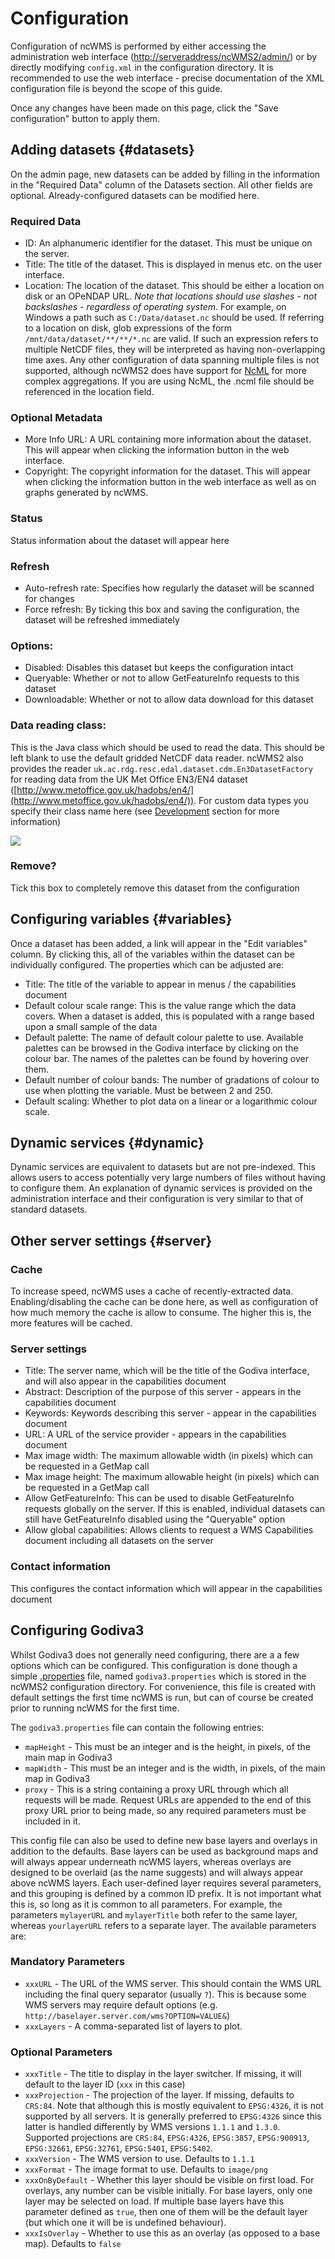 # Configuration

Configuration of ncWMS is performed by either accessing the administration web interface ([http://serveraddress/ncWMS2/admin/](http://localhost:8080/ncWMS2/admin/)) or by directly modifying `config.xml` in the configuration directory. It is recommended to use the web interface - precise documentation of the XML configuration file is beyond the scope of this guide.

Once any changes have been made on this page, click the "Save configuration" button to apply them.

## Adding datasets {#datasets}

On the admin page, new datasets can be added by filling in the information in the "Required Data" column of the Datasets section. All other fields are optional. Already-configured datasets can be modified here.

### Required Data

* ID: An alphanumeric identifier for the dataset. This must be unique on the server.
* Title: The title of the dataset. This is displayed in menus etc. on the user interface.
* Location: The location of the dataset. This should be either a location on disk or an OPeNDAP URL. _Note that locations should use slashes - not backslashes - regardless of operating system_. For example, on Windows a path such as `C:/Data/dataset.nc` should be used. If referring to a location on disk, glob expressions of the form `/mnt/data/dataset/**/**/*.nc` are valid. If such an expression refers to multiple NetCDF files, they will be interpreted as having non-overlapping time axes. Any other configuration of data spanning multiple files is not supported, although ncWMS2 does have support for [NcML](http://www.unidata.ucar.edu/software/thredds/current/netcdf-java/ncml/) for more complex aggregations.  If you are using NcML, the .ncml file should be referenced in the location field.

### Optional Metadata

* More Info URL: A URL containing more information about the dataset. This will appear when clicking the information button in the web interface.
* Copyright: The copyright information for the dataset. This will appear when clicking the information button in the web interface as well as on graphs generated by ncWMS.

### Status

Status information about the dataset will appear here

### Refresh

* Auto-refresh rate: Specifies how regularly the dataset will be scanned for changes
* Force refresh: By ticking this box and saving the configuration, the dataset will be refreshed immediately

### Options:

* Disabled: Disables this dataset but keeps the configuration intact
* Queryable: Whether or not to allow GetFeatureInfo requests to this dataset
* Downloadable: Whether or not to allow data download for this dataset

### Data reading class:

This is the Java class which should be used to read the data. This should be left blank to use the default gridded NetCDF data reader. ncWMS2 also provides the reader `uk.ac.rdg.resc.edal.dataset.cdm.En3DatasetFactory` for reading data from the UK Met Office EN3/EN4 dataset ([http://www.metoffice.gov.uk/hadobs/en4/](http://www.metoffice.gov.uk/hadobs/en4/)). For custom data types you specify their class name here (see [Development](./06-development.md) section for more information)

![](images/godiva-en3.png)

### Remove?

Tick this box to completely remove this dataset from the configuration

## Configuring variables {#variables}

Once a dataset has been added, a link will appear in the "Edit variables" column. By clicking this, all of the variables within the dataset can be individually configured. The properties which can be adjusted are:

* Title: The title of the variable to appear in menus / the capabilities document
* Default colour scale range: This is the value range which the data covers. When a dataset is added, this is populated with a range based upon a small sample of the data
* Default palette: The name of default colour palette to use. Available palettes can be browsed in the Godiva interface by clicking on the colour bar. The names of the palettes can be found by hovering over them.
* Default number of colour bands: The number of gradations of colour to use when plotting the variable. Must be between 2 and 250.
* Default scaling: Whether to plot data on a linear or a logarithmic colour scale.

## Dynamic services {#dynamic}

Dynamic services are equivalent to datasets but are not pre-indexed. This allows users to access potentially very large numbers of files without having to configure them. An explanation of dynamic services is provided on the administration interface and their configuration is very similar to that of standard datasets.

## Other server settings {#server}

### Cache

To increase speed, ncWMS uses a cache of recently-extracted data. Enabling/disabling the cache can be done here, as well as configuration of how much memory the cache is allow to consume. The higher this is, the more features will be cached.

### Server settings

* Title: The server name, which will be the title of the Godiva interface, and will also appear in the capabilities document
* Abstract: Description of the purpose of this server - appears in the capabilities document
* Keywords: Keywords describing this server - appear in the capabilities document
* URL: A URL of the service provider - appears in the capabilities document
* Max image width: The maximum allowable width (in pixels) which can be requested in a GetMap call
* Max image height: The maximum allowable height (in pixels) which can be requested in a GetMap call
* Allow GetFeatureInfo: This can be used to disable GetFeatureInfo requests globally on the server. If this is enabled, individual datasets can still have GetFeatureInfo disabled using the "Queryable" option
* Allow global capabilities: Allows clients to request a WMS Capabilities document including all datasets on the server

### Contact information

This configures the contact information which will appear in the capabilities document

## Configuring Godiva3

Whilst Godiva3 does not generally need configuring, there are a a few options which can be configured.  This configuration is done though a simple [.properties](https://en.wikipedia.org/wiki/.properties) file, named `godiva3.properties` which is stored in the ncWMS2 configuration directory.  For convenience, this file is created with default settings the first time ncWMS is run, but can of course be created prior to running ncWMS for the first time.

The `godiva3.properties` file can contain the following entries:

* `mapHeight` - This must be an integer and is the height, in pixels, of the main map in Godiva3
* `mapWidth` - This must be an integer and is the width, in pixels, of the main map in Godiva3
* `proxy` - This is a string containing a proxy URL through which all requests will be made.  Request URLs are appended to the end of this proxy URL prior to being made, so any required parameters must be included in it. 

This config file can also be used to define new base layers and overlays in addition to the defaults.  Base layers can be used as background maps and will always appear underneath ncWMS layers, whereas overlays are designed to be overlaid (as the name suggests) and will always appear above ncWMS layers.  Each user-defined layer requires several parameters, and this grouping is defined by a common ID prefix.  It is not important what this is, so long as it is common to all parameters.  For example, the parameters `mylayerURL` and `mylayerTitle` both refer to the same layer, whereas `yourlayerURL` refers to a separate layer.  The available parameters are:

### Mandatory Parameters
* `xxxURL` - The URL of the WMS server.  This should contain the WMS URL including the final query separator (usually `?`).  This is because some WMS servers may require default options (e.g. `http://baselayer.server.com/wms?OPTION=VALUE&`)
* `xxxLayers` - A comma-separated list of layers to plot.

### Optional Parameters
* `xxxTitle` - The title to display in the layer switcher.  If missing, it will default to the layer ID (`xxx` in this case)
* `xxxProjection` - The projection of the layer.  If missing, defaults to `CRS:84`.  Note that although this is mostly equivalent to `EPSG:4326`, it is not supported by all servers.  It is generally preferred to `EPSG:4326` since this latter is handled differently by WMS versions `1.1.1` and `1.3.0`.  Supported projections are `CRS:84`, `EPSG:4326`, `EPSG:3857`, `EPSG:900913`, `EPSG:32661`, `EPSG:32761`, `EPSG:5401`, `EPSG:5402`.
* `xxxVersion` - The WMS version to use.  Defaults to `1.1.1`
* `xxxFormat` - The image format to use.  Defaults to `image/png`
* `xxxOnByDefault` - Whether this layer should be visible on first load.  For overlays, any number can be visible initially.  For base layers, only one layer may be selected on load.  If multiple base layers have this parameter defined as `true`, then one of them will be the default layer (but which one it will be is undefined behaviour). 
* `xxxIsOverlay` - Whether to use this as an overlay (as opposed to a base map).  Defaults to `false`